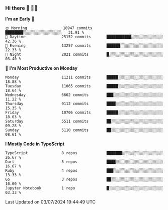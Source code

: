 ### Hi there 👋 🧑‍💻



<!--START_SECTION:waka-->
**I'm an Early 🐤** 

```text
🌞 Morning                18947 commits       ████████░░░░░░░░░░░░░░░░░   31.91 % 
🌆 Daytime                25152 commits       ███████████░░░░░░░░░░░░░░   42.36 % 
🌃 Evening                13257 commits       ██████░░░░░░░░░░░░░░░░░░░   22.33 % 
🌙 Night                  2021 commits        █░░░░░░░░░░░░░░░░░░░░░░░░   03.40 % 
```
📅 **I'm Most Productive on Monday** 

```text
Monday                   11211 commits       █████░░░░░░░░░░░░░░░░░░░░   18.88 % 
Tuesday                  11065 commits       █████░░░░░░░░░░░░░░░░░░░░   18.64 % 
Wednesday                6662 commits        ███░░░░░░░░░░░░░░░░░░░░░░   11.22 % 
Thursday                 9112 commits        ████░░░░░░░░░░░░░░░░░░░░░   15.35 % 
Friday                   10706 commits       █████░░░░░░░░░░░░░░░░░░░░   18.03 % 
Saturday                 5511 commits        ██░░░░░░░░░░░░░░░░░░░░░░░   09.28 % 
Sunday                   5110 commits        ██░░░░░░░░░░░░░░░░░░░░░░░   08.61 % 
```


**I Mostly Code in TypeScript** 

```text
TypeScript               8 repos             ███████░░░░░░░░░░░░░░░░░░   26.67 % 
Dart                     5 repos             ████░░░░░░░░░░░░░░░░░░░░░   16.67 % 
Ruby                     4 repos             ███░░░░░░░░░░░░░░░░░░░░░░   13.33 % 
Go                       3 repos             ██░░░░░░░░░░░░░░░░░░░░░░░   10.00 % 
Jupyter Notebook         1 repo              █░░░░░░░░░░░░░░░░░░░░░░░░   03.33 % 
```




 Last Updated on 03/07/2024 19:44:49 UTC
<!--END_SECTION:waka-->


